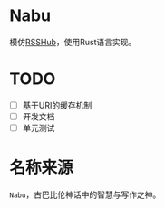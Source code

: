 # Nabu

模仿[RSSHub](https://github.com/DIYgod/RSSHub)，使用Rust语言实现。

# TODO

+ [ ] 基于URI的缓存机制
+ [ ] 开发文档
+ [ ] 单元测试

# 名称来源

`Nabu`，古巴比伦神话中的智慧与写作之神。
